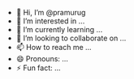 - 👋 Hi, I’m @pramurug
- 👀 I’m interested in ...
- 🌱 I’m currently learning ...
- 💞️ I’m looking to collaborate on ...
- 📫 How to reach me ...
- 😄 Pronouns: ...
- ⚡ Fun fact: ...

<!---
pramurug/pramurug is a ✨ special ✨ repository because its `README.md` (this file) appears on your GitHub profile.
You can click the Preview link to take a look at your changes.
--->
